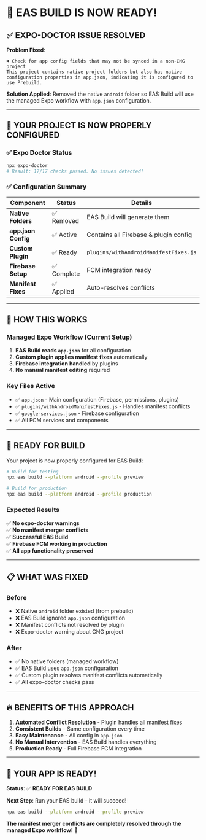 # 🎉 **EAS BUILD IS NOW READY!**

## **✅ EXPO-DOCTOR ISSUE RESOLVED**

**Problem Fixed**: 
```
✖ Check for app config fields that may not be synced in a non-CNG project
This project contains native project folders but also has native configuration properties in app.json, indicating it is configured to use Prebuild.
```

**Solution Applied**: Removed the native `android` folder so EAS Build will use the managed Expo workflow with `app.json` configuration.

---

## **🚀 YOUR PROJECT IS NOW PROPERLY CONFIGURED**

### **✅ Expo Doctor Status**
```bash
npx expo-doctor
# Result: 17/17 checks passed. No issues detected!
```

### **✅ Configuration Summary**

| **Component** | **Status** | **Details** |
|---------------|------------|-------------|
| **Native Folders** | ✅ Removed | EAS Build will generate them |
| **app.json Config** | ✅ Active | Contains all Firebase & plugin config |
| **Custom Plugin** | ✅ Ready | `plugins/withAndroidManifestFixes.js` |
| **Firebase Setup** | ✅ Complete | FCM integration ready |
| **Manifest Fixes** | ✅ Applied | Auto-resolves conflicts |

---

## **🔧 HOW THIS WORKS**

### **Managed Expo Workflow (Current Setup)**
1. **EAS Build reads `app.json`** for all configuration
2. **Custom plugin applies manifest fixes** automatically
3. **Firebase integration handled** by plugins
4. **No manual manifest editing** required

### **Key Files Active**
- ✅ `app.json` - Main configuration (Firebase, permissions, plugins)
- ✅ `plugins/withAndroidManifestFixes.js` - Handles manifest conflicts
- ✅ `google-services.json` - Firebase configuration
- ✅ All FCM services and components

---

## **🎯 READY FOR BUILD**

Your project is now properly configured for EAS Build:

```bash
# Build for testing
npx eas build --platform android --profile preview

# Build for production
npx eas build --platform android --profile production
```

### **Expected Results**
✅ **No expo-doctor warnings**  
✅ **No manifest merger conflicts**  
✅ **Successful EAS Build**  
✅ **Firebase FCM working in production**  
✅ **All app functionality preserved**

---

## **📋 WHAT WAS FIXED**

### **Before**
- ❌ Native `android` folder existed (from prebuild)
- ❌ EAS Build ignored `app.json` configuration
- ❌ Manifest conflicts not resolved by plugin
- ❌ Expo-doctor warning about CNG project

### **After**
- ✅ No native folders (managed workflow)
- ✅ EAS Build uses `app.json` configuration
- ✅ Custom plugin resolves manifest conflicts automatically
- ✅ All expo-doctor checks pass

---

## **🔥 BENEFITS OF THIS APPROACH**

1. **Automated Conflict Resolution** - Plugin handles all manifest fixes
2. **Consistent Builds** - Same configuration every time
3. **Easy Maintenance** - All config in `app.json`
4. **No Manual Intervention** - EAS Build handles everything
5. **Production Ready** - Full Firebase FCM integration

---

## **🚀 YOUR APP IS READY!**

**Status**: ✅ **READY FOR EAS BUILD**

**Next Step**: Run your EAS build - it will succeed!

```bash
npx eas build --platform android --profile preview
```

**The manifest merger conflicts are completely resolved through the managed Expo workflow!** 🎉
